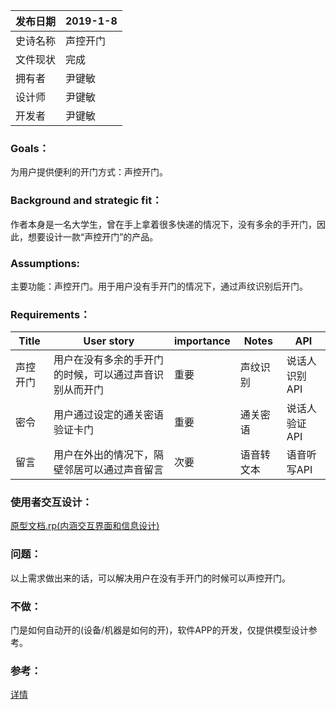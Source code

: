 
发布日期 | 2019-1-8
---|---
史诗名称 | 声控开门
文件现状 | 完成
拥有者 | 尹键敏
设计师 | 尹键敏
开发者 | 尹键敏

### **Goals**：
为用户提供便利的开门方式：声控开门。

### **Background and strategic fit**：
作者本身是一名大学生，曾在手上拿着很多快递的情况下，没有多余的手开门，因此，想要设计一款“声控开门”的产品。

### **Assumptions**:
主要功能：声控开门。用于用户没有手开门的情况下，通过声纹识别后开门。

### **Requirements**：
Title | User story | importance | Notes | API
---|---|--------|------|-----
声控开门 | 用户在没有多余的手开门的时候，可以通过声音识别从而开门 | 重要 | 声纹识别 | 说话人识别API
密令 | 用户通过设定的通关密语验证卡门 | 重要 | 通关密语 | 说话人验证API
留言 | 用户在外出的情况下，隔壁邻居可以通过声音留言 | 次要 | 语音转文本 | 语音听写API

### **使用者交互设计**：
[原型文档.rp(内涵交互界面和信息设计)](https://github.com/JamieYin/API_ML_AI/blob/master/%E5%8E%9F%E5%9E%8B%E6%96%87%E6%A1%A3.rp) 

### **问题**：
以上需求做出来的话，可以解决用户在没有手开门的时候可以声控开门。

### **不做**：
门是如何自动开的(设备/机器是如何的开)，软件APP的开发，仅提供模型设计参考。

### **参考**：
[详情](https://github.com/JamieYin/API_ML_AI/blob/master/README.md)